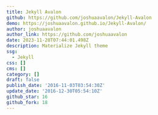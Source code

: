 ```yaml
---
title: Jekyll Avalon
github: https://github.com/joshuaavalon/Jekyll-Avalon
demo: https://joshuaavalon.github.io/Jekyll-Avalon/
author: joshuaavalon
author_link: https://github.com/joshuaavalon
date: 2023-11-28T07:44:01.498Z
description: Materialize Jekyll theme
ssg:
  - Jekyll
css: []
cms: []
category: []
draft: false
publish_date: '2016-11-03T03:54:30Z'
update_date: '2016-12-30T05:54:10Z'
github_star: 16
github_fork: 18
---
```

